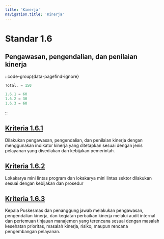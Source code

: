 ```yaml
---
title: 'Kinerja'
navigation.title: 'Kinerja'
---
```


# Standar 1.6 
## Pengawasan, pengendalian, dan penilaian kinerja 
::code-group{data-pagefind-ignore}
```js [Nilai]
Total. = 150
```
```js [Kriteria]
1.6.1 = 60
1.6.2 = 30
1.6.3 = 60
```
::
## [Kriteria 1.6.1](/1/6/1) 
Dilakukan pengawasan, pengendalian, dan penilaian kinerja dengan menggunakan indikator kinerja yang ditetapkan sesuai dengan jenis pelayanan yang disediakan dan kebijakan pemerintah. 
## [Kriteria 1.6.2 ](/1/6/2)
Lokakarya mini lintas program dan lokakarya mini lintas sektor dilakukan sesuai dengan kebijakan dan prosedur 
## [Kriteria 1.6.3 ](/1/6/3)
Kepala Puskesmas dan penanggung jawab melakukan pengawasan, pengendalian kinerja, dan kegiatan perbaikan kinerja melalui audit internal dan pertemuan tinjauan manajemen yang terencana sesuai dengan masalah kesehatan prioritas, masalah kinerja, risiko, maupun rencana pengembangan pelayanan. 
